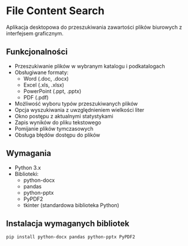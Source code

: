 # File Content Search

Aplikacja desktopowa do przeszukiwania zawartości plików biurowych z interfejsem graficznym.

## Funkcjonalności

- Przeszukiwanie plików w wybranym katalogu i podkatalogach
- Obsługiwane formaty:
  - Word (.doc, .docx)
  - Excel (.xls, .xlsx) 
  - PowerPoint (.ppt, .pptx)
  - PDF (.pdf)
- Możliwość wyboru typów przeszukiwanych plików
- Opcja wyszukiwania z uwzględnieniem wielkości liter
- Okno postępu z aktualnymi statystykami
- Zapis wyników do pliku tekstowego
- Pomijanie plików tymczasowych
- Obsługa błędów dostępu do plików

## Wymagania

- Python 3.x
- Biblioteki:
  - python-docx
  - pandas
  - python-pptx
  - PyPDF2
  - tkinter (standardowa biblioteka Python)

## Instalacja wymaganych bibliotek

```bash
pip install python-docx pandas python-pptx PyPDF2
